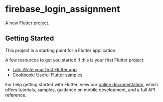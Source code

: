 # firebase_login_assignment

A new Flutter project.

## Getting Started

This project is a starting point for a Flutter application.

A few resources to get you started if this is your first Flutter project:
  
- [Lab: Write your first Flutter app](https://flutter.dev/docs/get-started/codelab)
- [Cookbook: Useful Flutter samples](https://flutter.dev/docs/cookbook)

For help getting started with Flutter, view our
[online documentation](https://flutter.dev/docs), which offers tutorials,
samples, guidance on mobile development, and a full API reference.
